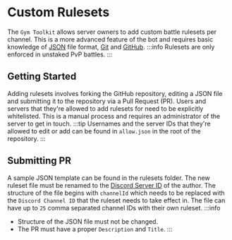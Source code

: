 # Custom Rulesets

The `Gym Toolkit` allows server owners to add custom battle rulesets per channel. This is a more advanced feature of the bot and requires basic knowledge of [JSON](https://json.org) file format, [Git](https://git-scm.com/) and [GitHub](https://docs.github.com/en).
:::info
Rulesets are only enforced in unstaked PvP battles.
:::

## Getting Started

Adding rulesets involves forking the GitHub repository, editing a JSON file and submitting it to the repository via a Pull Request (PR). Users and servers that they're allowed to add rulesets for need to be explicitly whitelisted. This is a manual process and requires an administrator of the server to get in touch.
:::tip
Usernames and the server IDs that they're allowed to edit or add can be found in `allow.json` in the root of the repository.
:::

## Submitting PR

A sample JSON template can be found in the rulesets folder. The new ruleset file must be renamed to the [Discord Server ID](https://support.discord.com/hc/en-us/articles/206346498-Where-can-I-find-my-User-Server-Message-ID) of the author. The structure of the file begins with `channelId` which needs to be replaced with the `Discord Channel ID` that the ruleset needs to take effect in. The file can have up to `25` comma separated channel IDs with their own ruleset.
:::info
- Structure of the JSON file must not be changed.
- The PR must have a proper `Description` and `Title`.
:::